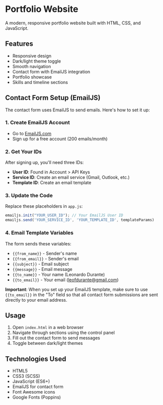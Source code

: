 # Portfolio Website

A modern, responsive portfolio website built with HTML, CSS, and JavaScript.

## Features

- Responsive design
- Dark/light theme toggle
- Smooth navigation
- Contact form with EmailJS integration
- Portfolio showcase
- Skills and timeline sections

## Contact Form Setup (EmailJS)

The contact form uses EmailJS to send emails. Here's how to set it up:

### 1. Create EmailJS Account
- Go to [EmailJS.com](https://www.emailjs.com/)
- Sign up for a free account (200 emails/month)

### 2. Get Your IDs
After signing up, you'll need three IDs:
- **User ID**: Found in Account > API Keys
- **Service ID**: Create an email service (Gmail, Outlook, etc.)
- **Template ID**: Create an email template

### 3. Update the Code
Replace these placeholders in `app.js`:
```javascript
emailjs.init("YOUR_USER_ID"); // Your EmailJS User ID
emailjs.send('YOUR_SERVICE_ID', 'YOUR_TEMPLATE_ID', templateParams)
```

### 4. Email Template Variables
The form sends these variables:
- `{{from_name}}` - Sender's name
- `{{from_email}}` - Sender's email
- `{{subject}}` - Email subject
- `{{message}}` - Email message
- `{{to_name}}` - Your name (Leonardo Durante)
- `{{to_email}}` - Your email (leofdurante@gmail.com)

**Important**: When you set up your EmailJS template, make sure to use `{{to_email}}` in the "To" field so that all contact form submissions are sent directly to your email address.

## Usage

1. Open `index.html` in a web browser
2. Navigate through sections using the control panel
3. Fill out the contact form to send messages
4. Toggle between dark/light themes

## Technologies Used

- HTML5
- CSS3 (SCSS)
- JavaScript (ES6+)
- EmailJS for contact form
- Font Awesome icons
- Google Fonts (Poppins)